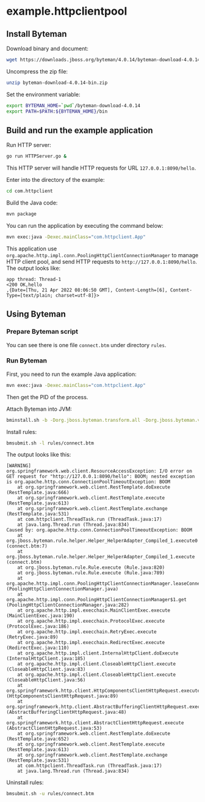 
# example.httpclientpool

## Install Byteman

Download binary and document:

```bash
wget https://downloads.jboss.org/byteman/4.0.14/byteman-download-4.0.14-bin.zip
```

Uncompress the zip file:

```bash
unzip byteman-download-4.0.14-bin.zip
```

Set the environment variable:

```bash
export BYTEMAN_HOME=`pwd`/byteman-download-4.0.14
export PATH=$PATH:${BYTEMAN_HOME}/bin
```

## Build and run the example application

Run HTTP server:

```bash
go run HTTPServer.go &
```

This HTTP server will handle HTTP requests for URL `127.0.0.1:8090/hello`.

Enter into the directory of the example:

```bash
cd com.httpclient
```

Build the Java code:

```bash
mvn package
```

You can run the application by executing the command below:

```bash
mvn exec:java -Dexec.mainClass="com.httpclient.App"
```

This application use `org.apache.http.impl.conn.PoolingHttpClientConnectionManager` to manage HTTP client pool, and send HTTP requests to `http://127.0.0.1:8090/hello`. The output looks like:

```log
app thread: Thread-1
<200 OK,hello
,{Date=[Thu, 21 Apr 2022 08:06:50 GMT], Content-Length=[6], Content-Type=[text/plain; charset=utf-8]}>
```

## Using Byteman

### Prepare Byteman script

You can see there is one file `connect.btm` under directory `rules`.

### Run Byteman

First, you need to run the example Java application:

```bash
mvn exec:java -Dexec.mainClass="com.httpclient.App"
```

Then get the PID of the process.

Attach Byteman into JVM:

```bash
bminstall.sh -b -Dorg.jboss.byteman.transform.all -Dorg.jboss.byteman.verbose ${PID}
```

Install rules:

```bash
bmsubmit.sh -l rules/connect.btm
```

The output looks like this:

```log
[WARNING] 
org.springframework.web.client.ResourceAccessException: I/O error on GET request for "http://127.0.0.1:8090/hello": BOOM; nested exception is org.apache.http.conn.ConnectionPoolTimeoutException: BOOM
    at org.springframework.web.client.RestTemplate.doExecute (RestTemplate.java:666)
    at org.springframework.web.client.RestTemplate.execute (RestTemplate.java:613)
    at org.springframework.web.client.RestTemplate.exchange (RestTemplate.java:531)
    at com.httpclient.ThreadTask.run (ThreadTask.java:17)
    at java.lang.Thread.run (Thread.java:834)
Caused by: org.apache.http.conn.ConnectionPoolTimeoutException: BOOM
    at org.jboss.byteman.rule.helper.Helper_HelperAdapter_Compiled_1.execute0 (connect.btm:7)
    at org.jboss.byteman.rule.helper.Helper_HelperAdapter_Compiled_1.execute (connect.btm)
    at org.jboss.byteman.rule.Rule.execute (Rule.java:820)
    at org.jboss.byteman.rule.Rule.execute (Rule.java:789)
    at org.apache.http.impl.conn.PoolingHttpClientConnectionManager.leaseConnection (PoolingHttpClientConnectionManager.java)
    at org.apache.http.impl.conn.PoolingHttpClientConnectionManager$1.get (PoolingHttpClientConnectionManager.java:282)
    at org.apache.http.impl.execchain.MainClientExec.execute (MainClientExec.java:190)
    at org.apache.http.impl.execchain.ProtocolExec.execute (ProtocolExec.java:186)
    at org.apache.http.impl.execchain.RetryExec.execute (RetryExec.java:89)
    at org.apache.http.impl.execchain.RedirectExec.execute (RedirectExec.java:110)
    at org.apache.http.impl.client.InternalHttpClient.doExecute (InternalHttpClient.java:185)
    at org.apache.http.impl.client.CloseableHttpClient.execute (CloseableHttpClient.java:83)
    at org.apache.http.impl.client.CloseableHttpClient.execute (CloseableHttpClient.java:56)
    at org.springframework.http.client.HttpComponentsClientHttpRequest.executeInternal (HttpComponentsClientHttpRequest.java:89)
    at org.springframework.http.client.AbstractBufferingClientHttpRequest.executeInternal (AbstractBufferingClientHttpRequest.java:48)
    at org.springframework.http.client.AbstractClientHttpRequest.execute (AbstractClientHttpRequest.java:53)
    at org.springframework.web.client.RestTemplate.doExecute (RestTemplate.java:652)
    at org.springframework.web.client.RestTemplate.execute (RestTemplate.java:613)
    at org.springframework.web.client.RestTemplate.exchange (RestTemplate.java:531)
    at com.httpclient.ThreadTask.run (ThreadTask.java:17)
    at java.lang.Thread.run (Thread.java:834)
```

Uninstall rules:

```bash
bmsubmit.sh -u rules/connect.btm
```
